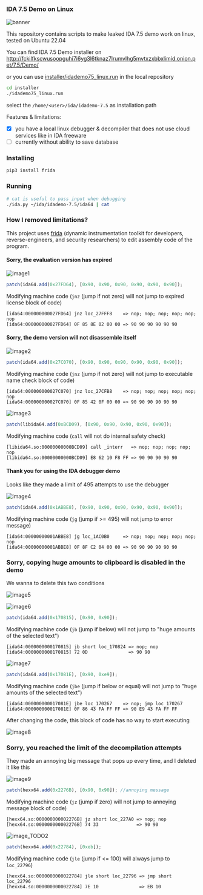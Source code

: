 ### IDA 7.5 Demo on Linux

![banner](assets/banner.png)

This repository contains scripts to make leaked IDA 7.5 demo work on linux, tested on Ubuntu 22.04

You can find IDA 7.5 Demo installer on
http://fckilfkscwusoopguhi7i6yg3l6tknaz7lrumvlhg5mvtxzxbbxlimid.onion.pet/7.5/Demo/

or you can use [installer/idademo75_linux.run](installer/idademo75_linux.run) in the local repository
```bash
cd installer
./idademo75_linux.run
```

select the `/home/<user>/ida/idademo-7.5` as installation path

Features & limitations:

- [x] you have a local linux debugger & decompiler that does not use cloud services like in IDA freeware
- [ ] currently without ability to save database

### Installing

```bash
pip3 install frida
```

### Running

```bash
# cat is useful to pass input when debugging
./ida.py ~/ida/idademo-7.5/ida64 | cat
```

### How I removed limitations?

This project uses [frida](https://frida.re) (dynamic instrumentation toolkit for developers, reverse-engineers, and
security researchers) to edit assembly code of the program.

#### Sorry, the evaluation version has expired

![image1](assets/image1.png)

```javascript
patch(ida64.add(0x27FD64), [0x90, 0x90, 0x90, 0x90, 0x90, 0x90]);
```

Modifying machine code (`jnz` (jump if not zero) will not jump to expired license block of code)
```
[ida64:000000000027FD64] jnz loc_27FFF8    => nop; nop; nop; nop; nop; nop
[ida64:000000000027FD64] 0F 85 8E 02 00 00 => 90 90 90 90 90 90
```

#### Sorry, the demo version will not disassemble itself

![image2](assets/image2.png)

```javascript
patch(ida64.add(0x27C070), [0x90, 0x90, 0x90, 0x90, 0x90, 0x90]);
```

Modifying machine code (`jnz` (jump if not zero) will not jump to executable name check block of code)
```
[ida64:000000000027C070] jnz loc_27CFB8    => nop; nop; nop; nop; nop; nop
[ida64:000000000027C070] 0F 85 42 0F 00 00 => 90 90 90 90 90 90
```

![image3](assets/image3.png)

```javascript
patch(libida64.add(0xBCD09), [0x90, 0x90, 0x90, 0x90, 0x90]);
```

Modifying machine code (`call` will not do internal safety check)
```
[libida64.so:00000000000BCD09] call _interr   => nop; nop; nop; nop; nop
[libida64.so:00000000000BCD09] E8 62 10 F8 FF => 90 90 90 90 90
```

#### Thank you for using the IDA debugger demo

Looks like they made a limit of 495 attempts to use the debugger

![image4](assets/image4.png)

```javascript
patch(ida64.add(0x1ABBE8), [0x90, 0x90, 0x90, 0x90, 0x90, 0x90]);
```

Modifying machine code (`jg` (jump if >= 495) will not jump to error message)
```
[ida64:00000000001ABBE8] jg loc_1AC0B0     => nop; nop; nop; nop; nop; nop
[ida64:00000000001ABBE8] 0F 8F C2 04 00 00 => 90 90 90 90 90 90
```

### Sorry, copying huge amounts to clipboard is disabled in the demo

We wanna to delete this two conditions

![image5](assets/image5.png)

![image6](assets/image6.png)

```javascript
patch(ida64.add(0x170815), [0x90, 0x90]);
```

Modifying machine code (`jb` (jump if below) will not jump to "huge amounts of the selected text")
```
[ida64:0000000000170815] jb short loc_170824 => nop; nop
[ida64:0000000000170815] 72 0D               => 90 90
```

![image7](assets/image7.png)

```javascript
patch(ida64.add(0x17081E), [0x90, 0xe9]);
```

Modifying machine code (`jbe` (jump if below or equal) will not jump to "huge amounts of the selected text")
```
[ida64:000000000017081E] jbe loc_170267    => nop; jmp loc_170267
[ida64:000000000017081E] 0F 86 43 FA FF FF => 90 E9 43 FA FF FF
```

After changing the code, this block of code has no way to start executing

![image8](assets/image8.png)

### Sorry, you reached the limit of the decompilation attempts

They made an annoying big message that pops up every time, and I deleted it like this

![image9](assets/image9.png)

```javascript
patch(hexx64.add(0x2276B), [0x90, 0x90]); //annoying message
```

Modifying machine code (`jz` (jump if zero) will not jump to annoying message block of code)
```
[hexx64.so:000000000002276B] jz short loc_227A0 => nop; nop
[hexx64.so:000000000002276B] 74 33              => 90 90
```

![image_TODO2](assets/image10.png)

```javascript
patch(hexx64.add(0x22784), [0xeb]);
```

Modifying machine code (`jle` (jump if <= 100) will always jump to `loc_22796`)
```
[hexx64.so:0000000000022784] jle short loc_22796 => jmp short loc_22796
[hexx64.so:0000000000022784] 7E 10               => EB 10
```
